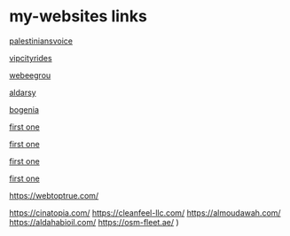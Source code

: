 # my-websites links
[palestiniansvoice](
https://palestiniansvoice.com/)

[vipcityrides](
https://vipcityrides.com/)

[webeegrou](
https://webeegroup.com/)

[aldarsy](
https://aldarsy.com/
)

[bogenia](
https://bogenia.com.sa/
)

[first one](
https://palestiniansvoice.com/)

[first one](
https://palestiniansvoice.com/)

[first one](
https://palestiniansvoice.com/)

[first one](
https://palestiniansvoice.com/)



















https://webtoptrue.com/

https://cinatopia.com/
https://cleanfeel-llc.com/
https://almoudawah.com/
https://aldahabioil.com/
https://osm-fleet.ae/
)
